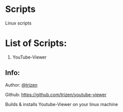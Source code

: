 # Scripts
Linux scripts
# List of Scripts:
1. YouTube-Viewer 
## Info:
Author: [@trizen](https://github.com/trizen)

Github: https://github.com/trizen/youtube-viewer

Builds & installs Youtube-Viewer on your linux machine


